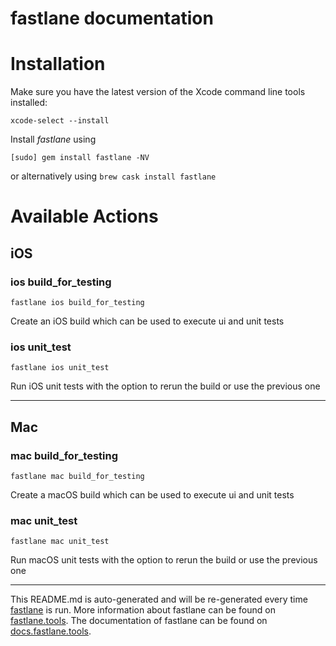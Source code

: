 fastlane documentation
================
# Installation

Make sure you have the latest version of the Xcode command line tools installed:

```
xcode-select --install
```

Install _fastlane_ using
```
[sudo] gem install fastlane -NV
```
or alternatively using `brew cask install fastlane`

# Available Actions
## iOS
### ios build_for_testing
```
fastlane ios build_for_testing
```
Create an iOS build which can be used to execute ui and unit tests
### ios unit_test
```
fastlane ios unit_test
```
Run iOS unit tests with the option to rerun the build or use the previous one

----

## Mac
### mac build_for_testing
```
fastlane mac build_for_testing
```
Create a macOS build which can be used to execute ui and unit tests
### mac unit_test
```
fastlane mac unit_test
```
Run macOS unit tests with the option to rerun the build or use the previous one

----

This README.md is auto-generated and will be re-generated every time [fastlane](https://fastlane.tools) is run.
More information about fastlane can be found on [fastlane.tools](https://fastlane.tools).
The documentation of fastlane can be found on [docs.fastlane.tools](https://docs.fastlane.tools).
